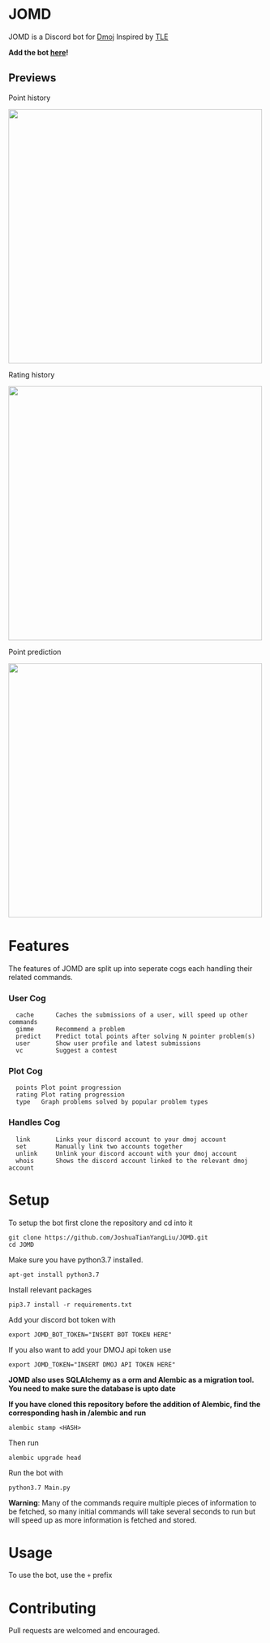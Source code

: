 # JOMD
JOMD is a Discord bot for [Dmoj](https://dmoj.ca/) Inspired by [TLE](https://github.com/cheran-senthil/TLE)

**Add the bot [here](https://discord.com/api/oauth2/authorize?client_id=725004198466551880&permissions=73792&scope=bot)!**

## Previews
Point history

<img src="images/plot_points.png" width=500>

Rating history

<img src="images/plot_rating.png" width=500>

Point prediction

<img src="images/predict.png" width=500>

# Features
The features of JOMD are split up into seperate cogs each handling their related commands.

### User Cog
```
  cache      Caches the submissions of a user, will speed up other commands
  gimme      Recommend a problem
  predict    Predict total points after solving N pointer problem(s)
  user       Show user profile and latest submissions
  vc         Suggest a contest
```

### Plot Cog
```
  points Plot point progression
  rating Plot rating progression
  type   Graph problems solved by popular problem types
```

### Handles Cog

```
  link       Links your discord account to your dmoj account
  set        Manually link two accounts together
  unlink     Unlink your discord account with your dmoj account
  whois      Shows the discord account linked to the relevant dmoj account
```

# Setup

To setup the bot first clone the repository and cd into it

```
git clone https://github.com/JoshuaTianYangLiu/JOMD.git
cd JOMD
```


Make sure you have python3.7 installed.

```
apt-get install python3.7
```

Install relevant packages

```
pip3.7 install -r requirements.txt
```

Add your discord bot token with

```
export JOMD_BOT_TOKEN="INSERT BOT TOKEN HERE"
```

If you also want to add your DMOJ api token use

```
export JOMD_TOKEN="INSERT DMOJ API TOKEN HERE"
```

**JOMD also uses SQLAlchemy as a orm and Alembic as a migration tool. You need to make sure the database is upto date**

**If you have cloned this repository before the addition of Alembic, find the corresponding hash in /alembic and run**

```
alembic stamp <HASH>
```

Then run

```
alembic upgrade head
```

Run the bot with

```
python3.7 Main.py
```


**Warning**: Many of the commands require multiple pieces of information to be fetched, so many initial commands will take several seconds to run but will speed up as more information is fetched and stored.

# Usage
To use the bot, use the `+` prefix

# Contributing
Pull requests are welcomed and encouraged.
